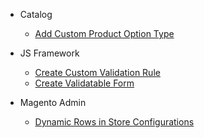 - Catalog

  - <a href="#/catalog/create-custom-product-option-type.md" alt="Add Custom Product Option Type">Add Custom Product Option Type</a>

- JS Framework

  - <a href="#/js-framework/create-custom-validation-rule.md" alt="Create Custom Validation Rule">Create Custom Validation Rule</a>
  - <a href="#/js-framework/create-validatable-form.md" alt="Create Validatable Form">Create Validatable Form</a>

- Magento Admin

  - <a href="#/magento-admin/dynamic-rows-in-store-configurations.md" alt="Dynamic Rows in Store Configurations">Dynamic Rows in Store Configurations</a>